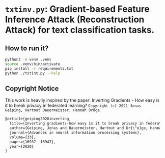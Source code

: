 # `txtinv.py`: Gradient-based Feature Inference Attack (Reconstruction Attack) for text classification tasks.

## How to run it?
```bash
python3 -m venv .venv
source .venv/bin/activate
pip install -r requirements.txt
python ./txtint.py --help
```

## Copyright Notice

This work is heavily inspired by the paper: Inverting Gradients - How easy is it to break privacy in federated learning?
`Copyright (c) 2021 Jonas Geiping, Hartmut Bauermeister, Hannah Dröge`

```txt
@article{geiping2020inverting,
  title={Inverting gradients-how easy is it to break privacy in federated learning?},
  author={Geiping, Jonas and Bauermeister, Hartmut and Dr{\"o}ge, Hannah and Moeller, Michael},
  journal={Advances in neural information processing systems},
  volume={33},
  pages={16937--16947},
  year={2020}
}
```

